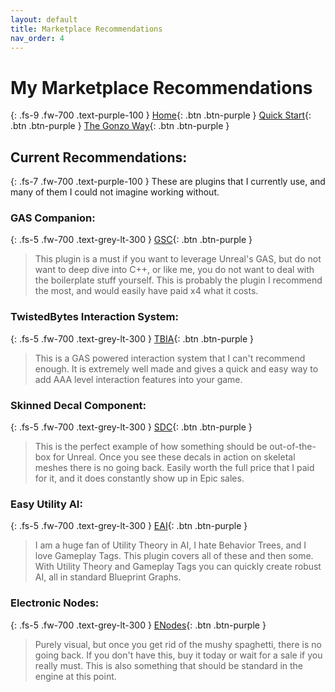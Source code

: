 ```yaml
---
layout: default
title: Marketplace Recommendations
nav_order: 4
---
```

# My Marketplace Recommendations
{: .fs-9 .fw-700 .text-purple-100 }
[Home](https://madteapartygames.github.io/the-gonzo-docs/){: .btn .btn-purple }
[Quick Start](https://madteapartygames.github.io/the-gonzo-docs/docs/quickstart.html){: .btn .btn-purple }
[The Gonzo Way](https://madteapartygames.github.io/the-gonzo-docs/docs/deepdive.html){: .btn .btn-purple }

## Current Recommendations:
{: .fs-7 .fw-700 .text-purple-100 }
These are plugins that I currently use, and many of them I could not imagine working without. 

### GAS Companion:
{: .fs-5 .fw-700 .text-grey-lt-300 }
[GSC](https://www.unrealengine.com/marketplace/en-US/product/gas-companion){: .btn .btn-purple }

> This plugin is a must if you want to leverage Unreal's GAS, but do not want to deep dive into C++, or like me, you do not want to deal with the boilerplate stuff yourself. This is probably the plugin I recommend the most, and would easily have paid x4 what it costs. 

### TwistedBytes Interaction System:
{: .fs-5 .fw-700 .text-grey-lt-300 }
[TBIA](https://www.unrealengine.com/marketplace/en-US/product/twistedbytes-interaction-system){: .btn .btn-purple }

>This is a GAS powered interaction system that I can't recommend enough. It is extremely well made and gives a quick and easy way to add AAA level interaction features into your game. 

### Skinned Decal Component:
{: .fs-5 .fw-700 .text-grey-lt-300 }
[SDC](https://www.unrealengine.com/marketplace/en-US/product/skinned-decal-component){: .btn .btn-purple }

>This is the perfect example of how something should be out-of-the-box for Unreal. Once you see these decals in action on skeletal meshes there is no going back. Easily worth the full price that I paid for it, and it does constantly show up in Epic sales.

### Easy Utility AI:
{: .fs-5 .fw-700 .text-grey-lt-300 }
[EAI](https://www.unrealengine.com/marketplace/en-US/product/easy-utility-ai){: .btn .btn-purple }

>I am a huge fan of Utility Theory in AI, I hate Behavior Trees, and I love Gameplay Tags. This plugin covers all of these and then some. With Utility Theory and Gameplay Tags you can quickly create robust AI, all in standard Blueprint Graphs.

### Electronic Nodes:
{: .fs-5 .fw-700 .text-grey-lt-300 }
[ENodes](https://www.unrealengine.com/marketplace/en-US/product/electronic-nodes){: .btn .btn-purple }

>Purely visual, but once you get rid of the mushy spaghetti, there is no going back. If you don't have this, buy it today or wait for a sale if you really must. This is also something that should be standard in the engine at this point. 